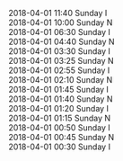 2018-04-01 11:40 Sunday  I  
2018-04-01 10:00 Sunday  N  
2018-04-01 06:30 Sunday  I  
2018-04-01 04:40 Sunday  N  
2018-04-01 03:30 Sunday  I  
2018-04-01 03:25 Sunday  N  
2018-04-01 02:55 Sunday  I  
2018-04-01 02:10 Sunday  N  
2018-04-01 01:45 Sunday  I  
2018-04-01 01:40 Sunday  N  
2018-04-01 01:20 Sunday  I  
2018-04-01 01:15 Sunday  N  
2018-04-01 00:50 Sunday  I  
2018-04-01 00:45 Sunday  N  
2018-04-01 00:30 Sunday  I  
